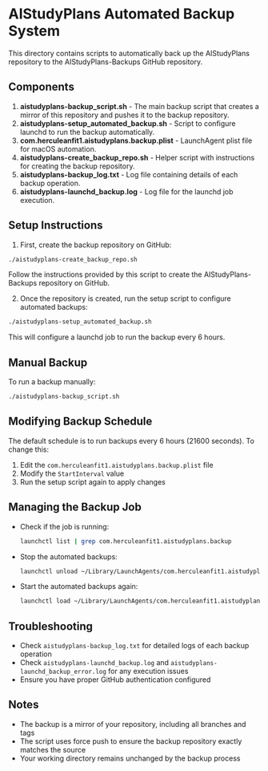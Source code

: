 # AIStudyPlans Automated Backup System

This directory contains scripts to automatically back up the AIStudyPlans repository to the AIStudyPlans-Backups GitHub repository.

## Components

1. **aistudyplans-backup_script.sh** - The main backup script that creates a mirror of this repository and pushes it to the backup repository.
2. **aistudyplans-setup_automated_backup.sh** - Script to configure launchd to run the backup automatically.
3. **com.herculeanfit1.aistudyplans.backup.plist** - LaunchAgent plist file for macOS automation.
4. **aistudyplans-create_backup_repo.sh** - Helper script with instructions for creating the backup repository.
5. **aistudyplans-backup_log.txt** - Log file containing details of each backup operation.
6. **aistudyplans-launchd_backup.log** - Log file for the launchd job execution.

## Setup Instructions

1. First, create the backup repository on GitHub:

```bash
./aistudyplans-create_backup_repo.sh
```

Follow the instructions provided by this script to create the AIStudyPlans-Backups repository on GitHub.

2. Once the repository is created, run the setup script to configure automated backups:

```bash
./aistudyplans-setup_automated_backup.sh
```

This will configure a launchd job to run the backup every 6 hours.

## Manual Backup

To run a backup manually:

```bash
./aistudyplans-backup_script.sh
```

## Modifying Backup Schedule

The default schedule is to run backups every 6 hours (21600 seconds). To change this:

1. Edit the `com.herculeanfit1.aistudyplans.backup.plist` file
2. Modify the `StartInterval` value
3. Run the setup script again to apply changes

## Managing the Backup Job

- Check if the job is running:
  ```bash
  launchctl list | grep com.herculeanfit1.aistudyplans.backup
  ```

- Stop the automated backups:
  ```bash
  launchctl unload ~/Library/LaunchAgents/com.herculeanfit1.aistudyplans.backup.plist
  ```

- Start the automated backups again:
  ```bash
  launchctl load ~/Library/LaunchAgents/com.herculeanfit1.aistudyplans.backup.plist
  ```

## Troubleshooting

- Check `aistudyplans-backup_log.txt` for detailed logs of each backup operation
- Check `aistudyplans-launchd_backup.log` and `aistudyplans-launchd_backup_error.log` for any execution issues
- Ensure you have proper GitHub authentication configured

## Notes

- The backup is a mirror of your repository, including all branches and tags
- The script uses force push to ensure the backup repository exactly matches the source
- Your working directory remains unchanged by the backup process 